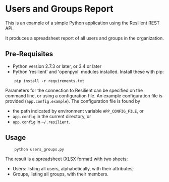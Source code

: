 # Users and Groups Report

This is an example of a simple Python application using the Resilient REST API.

It produces a spreadsheet report of all users and groups in the organization.

## Pre-Requisites

* Python version 2.7.3 or later, or 3.4 or later
* Python 'resilient' and 'openpyxl' modules installed.  Install these with pip:
```
    pip install -r requirements.txt
```
Parameters for the connection to Resilient can be specified on the
command line, or using a configuration file.
An example configuration file is provided (`app.config.example`).
The configuration file is found by
* the path indicated by environment variable `APP_CONFIG_FILE`, or
* `app.config` in the current directory, or
* `app.config` in `~/.resilient`.

## Usage
```
    python users_groups.py
```

The result is a spreadsheet (XLSX format) with two sheets:
* Users: listing all users, alphabetically, with their attributes;
* Groups, listing all groups, with their members.

